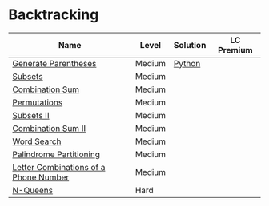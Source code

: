 # Backtracking

| Name                                                                                                          | Level  | Solution        | LC Premium |
| ------------------------------------------------------------------------------------------------------------- | ------ | --------------- | ---------- |
| [Generate Parentheses](https://leetcode.com/problems/generate-parentheses/)                                   | Medium | [Python](22.py) |            |
| [Subsets](https://leetcode.com/problems/subsets/)                                                             | Medium |                 |            |
| [Combination Sum](https://leetcode.com/problems/combination-sum/)                                             | Medium |                 |            |
| [Permutations](https://leetcode.com/problems/permutations/)                                                   | Medium |                 |            |
| [Subsets II](https://leetcode.com/problems/subsets-ii/)                                                       | Medium |                 |            |
| [Combination Sum II](https://leetcode.com/problems/combination-sum-ii/)                                       | Medium |                 |            |
| [Word Search](https://leetcode.com/problems/word-search/)                                                     | Medium |                 |            |
| [Palindrome Partitioning](https://leetcode.com/problems/palindrome-partitioning/)                             | Medium |                 |            |
| [Letter Combinations of a Phone Number](https://leetcode.com/problems/letter-combinations-of-a-phone-number/) | Medium |                 |            |
| [N-Queens](https://leetcode.com/problems/n-queens/)                                                           | Hard   |                 |            |
